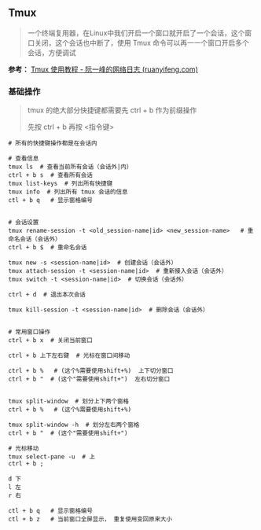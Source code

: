 ## Tmux

> 一个终端复用器，在Linux中我们开启一个窗口就开启了一个会话，这个窗口关闭，这个会话也中断了，使用 Tmux 命令可以再一一个窗口开启多个会话，方便调试

**参考：** [Tmux 使用教程 - 阮一峰的网络日志 (ruanyifeng.com)](https://www.ruanyifeng.com/blog/2019/10/tmux.html)

### 基础操作

> tmux 的绝大部分快捷键都需要先 ctrl + b 作为前缀操作
>
> 先按 ctrl + b 再按 <指令键>

```shell
# 所有的快捷键操作都是在会话内

# 查看信息
tmux ls  # 查看当前所有会话（会话外|内）
ctrl + b s  # 查看所有会话
tmux list-keys  # 列出所有快捷键
tmux info  # 列出所有 tmux 会话的信息
ctl + b q   # 显示窗格编号


# 会话设置
tmux rename-session -t <old_session-name|id> <new_session-name>   # 重命名会话（会话外）
ctrl + b $  # 重命名会话

tmux new -s <session-name|id>  # 创建会话（会话外）
tmux attach-session -t <session-name|id>  # 重新接入会话（会话外）
tmux switch -t <session-name|id>  # 切换会话（会话外）

ctrl + d  # 退出本次会话
    
tmux kill-session -t <session-name|id>  # 删除会话（会话外）


# 常用窗口操作
ctrl + b x  # 关闭当前窗口

ctrl + b 上下左右键  # 光标在窗口间移动

ctrl + b %   # (这个%需要使用shift+%)  上下切分窗口
ctrl + b "  # (这个"需要使用shift+")  左右切分窗口


tmux split-window  # 划分上下两个窗格
ctrl + b %   # (这个%需要使用shift+%)

tmux split-window -h  # 划分左右两个窗格
ctrl + b "  # (这个"需要使用shift+")

# 光标移动
tmux select-pane -u  # 上
ctrl + b ;

d 下
l 左
r 右

ctl + b q   # 显示窗格编号
ctl + b z   # 当前窗口全屏显示， 重复使用变回原来大小
```

